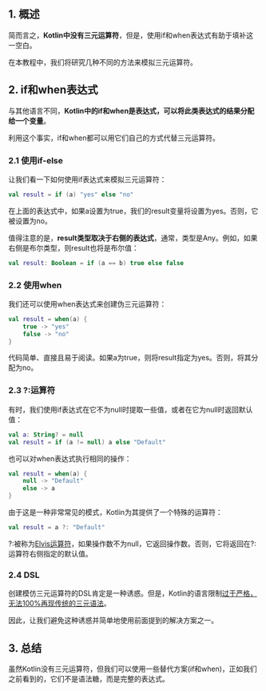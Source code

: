 ## 1. 概述

简而言之，**Kotlin中没有三元运算符**，但是，使用if和when表达式有助于填补这一空白。

在本教程中，我们将研究几种不同的方法来模拟三元运算符。

## 2. if和when表达式

与其他语言不同，**Kotlin中的if和when是表达式，可以将此类表达式的结果分配给一个变量**。

利用这个事实，if和when都可以用它们自己的方式代替三元运算符。

### 2.1 使用if-else

让我们看一下如何使用if表达式来模拟三元运算符：

```kotlin
val result = if (a) "yes" else "no"
```

在上面的表达式中，如果a设置为true，我们的result变量将设置为yes。否则，它被设置为no。

值得注意的是，**result类型取决于右侧的表达式**，通常，类型是Any。例如，如果右侧是布尔类型，则result也将是布尔值：

```kotlin
val result: Boolean = if (a == b) true else false
```

### 2.2 使用when

我们还可以使用when表达式来创建伪三元运算符：

```kotlin
val result = when(a) {
    true -> "yes"
    false -> "no"
}
```

代码简单、直接且易于阅读。如果a为true，则将result指定为yes。否则，将其分配为no。

### 2.3 ?:运算符

有时，我们使用if表达式在它不为null时提取一些值，或者在它为null时返回默认值：

```kotlin
val a: String? = null
val result = if (a != null) a else "Default"
```

也可以对when表达式执行相同的操作：

```kotlin
val result = when(a) {
    null -> "Default"
    else -> a
}
```

由于这是一种非常常见的模式，Kotlin为其提供了一个特殊的运算符：

```kotlin
val result = a ?: "Default"
```

?:被称为[Elvis运算符](https://kotlinlang.org/docs/reference/null-safety.html#elvis-operator)，如果操作数不为null，它返回操作数。否则，它将返回在?:运算符右侧指定的默认值。

### 2.4 DSL

创建模仿三元运算符的DSL肯定是一种诱惑。但是，Kotlin的语言限制[过于严格，无法100%再现传统的三元语法](https://victor.kropp.name/blog/kotlin-dsls-good-bad-and-ugly/)。

因此，让我们避免这种诱惑并简单地使用前面提到的解决方案之一。

## 3. 总结

虽然Kotlin没有三元运算符，但我们可以使用一些替代方案(if和when)，正如我们之前看到的，它们不是语法糖，而是完整的表达式。